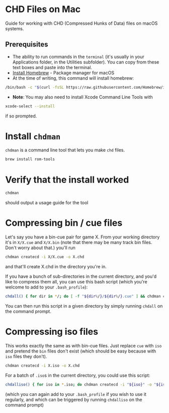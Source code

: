 # CHD Files on Mac

Guide for working with CHD (Compressed Hunks of Data) files on macOS systems.

## Prerequisites

- The ability to run commands in the `terminal` (it's usually in your Applications folder, in the Utilities subfolder).  You can copy from these text boxes and paste into the terminal.
- [Install Homebrew](https://brew.sh/) - Package manager for macOS
- At the time of writing, this command will install homebrew:
```bash
/bin/bash -c "$(curl -fsSL https://raw.githubusercontent.com/Homebrew/install/HEAD/install.sh)"
````

- **Note**: You may also need to install Xcode Command Line Tools with 
```bash
xcode-select --install
``` 
if so prompted.

# Install `chdman`
`chdman` is a command line tool that lets you make `chd` files.  
```bash
brew install rom-tools
```

# Verify that the install worked
```bash
chdman
```
should output a usage guide for the tool

# Compressing bin / cue files
Let's say you have a bin-cue pair for game X.  From your working directory it's in `X/X.cue` and `X/X.bin` 
(note that there may be many track bin files.  Don't worry about that.)
you'll run 
```bash
chdman createcd -i X/X.cue -o X.chd
```
and that'll create X.chd in the directory you're in.

If you have a bunch of sub-directories in the current directory, and you'd like to compress them all, you can use this bash script (which you're welcome to add to your `.bash_profile`):
```bash
chdall() { for dir in */; do [ -f "${dir%/}/${dir%/}.cue" ] && chdman createcd -i "${dir%/}/${dir%/}.cue" -o "${dir%/}.chd"; done; }
```

You can then run this script in a given directory by simply running `chdall` on the command prompt.


# Compressing iso files
This works exactly the same as with bin-cue files.  Just replace `cue` with `iso` and pretend the `bin` files don't exist (which should be easy because with `iso` files they don't).

```bash
chdman createcd -i X.iso -o X.chd
```

For a batch of `.iso`s in the current directory, you could use this script:
```bash
chdalliso() { for iso in *.iso; do chdman createcd -i "${iso}" -o "${iso%.iso}.chd"; done; }
```
(which you can again add to your `.bash_profile` if you wish to use it regularly, and which can be triggered by running `chdalliso` on the command prompt)
